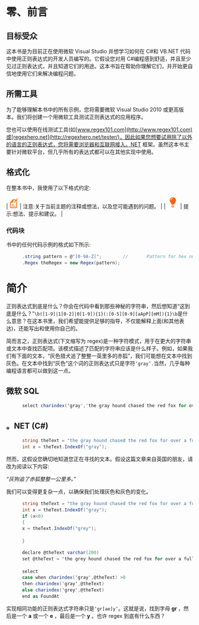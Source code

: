 # 零、前言

## 目标受众

这本书是为目前正在使用微软 Visual Studio 并想学习如何在 C#和 VB.NET 代码中使用正则表达式的开发人员编写的。它假设您对用 C#编程感到舒适，并且至少见过正则表达式，并且知道它们的用途。这本书旨在帮助你理解它们，并开始更自信地使用它们来解决编程问题。

## 所需工具

为了能够理解本书中的所有示例，您将需要微软 Visual Studio 2010 或更高版本。我们将创建一个用微软工具测试正则表达式的应用程序。

您也可以使用在线测试工具(如[www.regex101.com](http://www.regex101.com)或[regexhero.net](http://regexhero.net/tester/)，因此如果您想要试用除了以外的语言的正则表达式，您将需要浏览器和互联网接入。NET 框架。虽然这本书主要针对微软平台，但几乎所有的表达式都可以在其他实现中使用。

## 格式化

在整本书中，我使用了以下格式约定:

| ![](img/note.png) | 注意:关于当前主题的注释或想法，以及您可能遇到的问题。 |
| ![](img/tip.png) | 提示:想法、提示和建议。 |

### 代码块

书中的任何代码示例的格式如下所示:

```cs
      .string pattern = @"[0-9A-Z]";        //       Pattern for hex number
      .Regex theRegex = new Regex(pattern);

```

# 简介

正则表达式到底是什么？你会在代码中看到那些神秘的字符串，然后想知道“这到底是什么？”`\b([1-9]|1[0-2]|0[1-9]){1}(:[0-5][0-9][aApP][mM]){1}\b`是什么意思？在这本书里，我们希望能提供足够的指导，不仅能解释上面(和其他表达)，还能写出和使用你自己的。

简而言之，正则表达式(下文缩写为 regex)是一种字符模式，用于在更大的字符串或文本中查找匹配项。该模式描述了匹配的字符串应该是什么样子。例如，如果我们有下面的文本，“灰色猎犬追了整整一英里多的赤狐”，我们可能想在文本中找到灰色。在文本中找到“灰色”这个词的正则表达式只是字符`‘gray’.`当然，几乎每种编程语言都可以做到这一点。

## 微软 SQL

```cs
      select charindex('gray','the gray hound chased the red fox for over a full mile') as foundAt

```

## 。NET (C#)

```cs
      string theText = "the gray hound chased the red fox for over a full mile";
      int x = theText.IndexOf("gray");

```

然而，这假设您确切地知道您正在寻找的文本。假设这篇文章来自英国的朋友，请改为阅读以下内容:

*“灰狗追了赤狐整整一公里多。”*

我们可以变得更复杂一点，以确保我们处理灰色和灰色的变化。

```cs
      string theText = "the gray hound chased the red fox for over a full mile";
      int x = theText.IndexOf("gray");
      if (x<0)
      {
      x = theText.IndexOf("grey");

      }

```

```cs
      declare @theText varchar(200)
      set @theText = 'the grey hound chased the red fox for over a full kilometer'

      select
      case when charindex('gray',@theText) >0
      then charindex('gray',@theText)
      else charindex('grey',@theText)
      end as FoundAt

```

实现相同功能的正则表达式字符串只是`‘gr[ae]y’`。这就是说，找到字母 **gr** ，然后是一个 **a** 或一个 **e** ，最后是一个 **y** 。也许 regex 到底有什么东西？